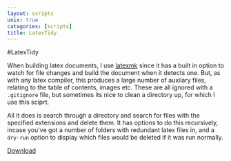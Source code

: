 ```yaml
---
layout: scripts
unix: true
catagories: [scripts]
title: LatexTidy
---
```

#LatexTidy

When building latex documents, I use
[latexmk](http://phys.psu.edu/~collins/software/latexmk-jcc/) since it has a
built in option to watch for file changes and build the document when it detects
one. But, as with any latex compiler, this produces a large number of auxilary
files, relating to the table of contents, images etc. These are all ignored with
a `.gitignore` file, but sometimes its nice to clean a directory up, for which I
use this sciprt.

All it does is search through a directory and search for files with the
specified extensions and delete them. It has options to do this recursively,
incase you've got a number of folders with redundant latex files in, and a
`dry-run` option to display which files would be deleted if it was run normally.

<a href="https://github.com/jaw42/bin/blob/master/LatextTidy">
<i class="icon-cloud-download"> </i> Download</a>
